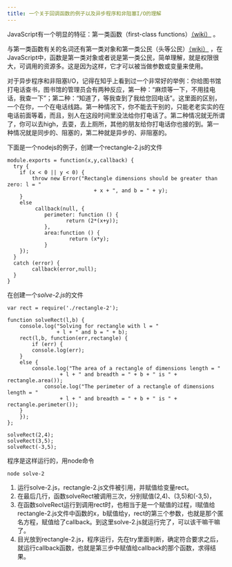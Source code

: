 ```yaml
---
title: 一个关于回调函数的例子以及异步程序和非阻塞I/O的理解
---
```



JavaScript有一个明显的特征：第一类函数（first-class functions）[（wiki）](https://en.wikipedia.org/wiki/First-class_function) 。

与第一类函数有关的名词还有第一类对象和第一类公民（头等公民）[（wiki）](https://en.wikipedia.org/wiki/First-class_citizen) ，在JavaScript中，函数是第一类对象或者说是第一类公民，简单理解，就是权限很大，可调用的资源多。这是因为这样，它才可以被当做参数或变量来使用。

对于异步程序和非阻塞I/O，记得在知乎上看到过一个非常好的举例：你给图书馆打电话查书，图书馆的管理员会有两种反应，第一种：“麻烦等一下，不用挂电话，我查一下”；第二种：“知道了，等我查到了我给您回电话”。这里面的区别，一个在你，一个在电话线路。第一种情况下，你不能去干别的，只能老老实实的在电话前面等着，而且，别人在这段时间里没法给你打电话了。第二种情况就无所谓了，你可以去high，去耍，去上厕所，其他的朋友给你打电话你也接的到。第一种情况就是同步的、阻塞的，第二种就是异步的、非阻塞的。

下面是一个nodejs的例子，创建一个rectangle-2.js的文件

~~~
module.exports = function(x,y,callback) {
  try {
    if (x < 0 || y < 0) {
        throw new Error("Rectangle dimensions should be greater than zero: l = "
                            + x + ", and b = " + y);
    }
    else
         callback(null, {
            perimeter: function () {
        		   return (2*(x+y));
			},
            area:function () {
        		    return (x*y);
			}
    });
  }
  catch (error) {
        callback(error,null);
  }
}
~~~

在创建一个*solve-2.js*的文件

~~~
var rect = require('./rectangle-2');

function solveRect(l,b) {
    console.log("Solving for rectangle with l = "
                + l + " and b = " + b);
    rect(l,b, function(err,rectangle) {
        if (err) {
	    console.log(err);
	}
	else {
	    console.log("The area of a rectangle of dimensions length = "
                 + l + " and breadth = " + b + " is " + rectangle.area());
            console.log("The perimeter of a rectangle of dimensions length = "
                 + l + " and breadth = " + b + " is " + rectangle.perimeter());
	}
    });
};

solveRect(2,4);
solveRect(3,5);
solveRect(-3,5);
~~~

程序是这样运行的，用node命令

~~~
node solve-2
~~~

1.  运行solve-2.js，rectangle-2.js文件被引用，并赋值给变量rect。
2.  在最后几行，函数solveRect被调用三次，分别赋值(2,4)、(3,5)和(-3,5)，
3.  在函数solveRect运行到调用rect时，也相当于是一个赋值的过程，l赋值给rectangle-2.js文件中函数的x，b赋值给y，rect的第三个参数，也就是那个匿名方程，赋值给了callback。到这里solve-2.js就运行完了，可以该干嘛干嘛了。
4.  目光放到rectangle-2.js，程序运行，先在try里面判断，确定符合要求之后，就运行callback函数，也就是第三步中赋值给callback的那个函数，求得结果。
